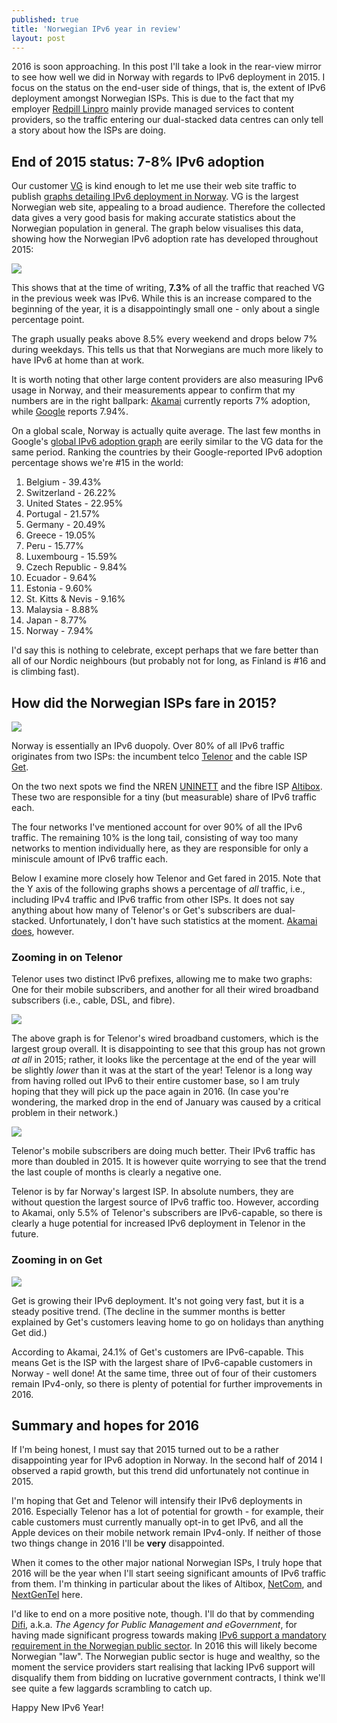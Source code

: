 ```yaml
---
published: true
title: 'Norwegian IPv6 year in review'
layout: post
---
```


2016 is soon approaching. In this post I'll take a look in the rear-view mirror
to see how well we did in Norway with regards to IPv6 deployment in 2015. I
focus on the status on the end-user side of things, that is, the extent of IPv6
deployment amongst Norwegian ISPs. This is due to the fact that my employer
[Redpill Linpro](http://www.redpill-linpro.com) mainly provide managed services
to content providers, so the traffic entering our dual-stacked data centres can
only tell a story about how the ISPs are doing.

## End of 2015 status: 7-8% IPv6 adoption

Our customer [VG](http://www.vg.no) is kind enough to let me use their web site
traffic to publish [graphs detailing IPv6 deployment in
Norway](http://fud.no/munin/Networking/Networking/index.html). VG is the
largest Norwegian web site, appealing to a broad audience. Therefore the
collected data gives a very good basis for making accurate statistics about the
Norwegian population in general. The graph below visualises this data, showing
how the Norwegian IPv6 adoption rate has developed throughout 2015:

<a href="/images/20151212-ipv6-adoption.png" class="fancybox" title="Norwegian
IPv6 adoption in 2015"><img src="/images/20151212-ipv6-adoption.png"/></a>

This shows that at the time of writing, **7.3%** of all the traffic that
reached VG in the previous week was IPv6. While this is an increase compared to
the beginning of the year, it is a disappointingly small one - only about a
single percentage point.

The graph usually peaks above 8.5% every weekend and drops below 7% during
weekdays. This tells us that that Norwegians are much more likely to have IPv6
at home than at work.

It is worth noting that other large content providers are also measuring IPv6
usage in Norway, and their measurements appear to confirm that my numbers are
in the right ballpark:
[Akamai](https://www.stateoftheinternet.com/trends-visualizations-ipv6-adoption-ipv4-exhaustion-global-heat-map-network-country-growth-data.html#countries)
currently reports 7% adoption, while
[Google](http://www.google.com/intl/en/ipv6/statistics.html#tab=per-country-ipv6-adoption&tab=per-country-ipv6-adoption)
reports 7.94%.

On a global scale, Norway is actually quite average. The last few months in
Google's [global IPv6 adoption
graph](http://www.google.com/intl/en/ipv6/statistics.html#tab=ipv6-adoption&tab=ipv6-adoption)
are eerily similar to the VG data for the same period. Ranking the countries by
their Google-reported IPv6 adoption percentage shows we're #15 in the world:

1.  Belgium - 39.43%
2.  Switzerland - 26.22%
3.  United States - 22.95%
4.  Portugal - 21.57%
5.  Germany - 20.49%
6.  Greece - 19.05%
7.  Peru - 15.77%
8.  Luxembourg - 15.59%
9.  Czech Republic - 9.84%
10. Ecuador - 9.64%
11. Estonia - 9.60%
12. St. Kitts & Nevis - 9.16%
13. Malaysia - 8.88%
14. Japan - 8.77%
15. Norway - 7.94%

I'd say this is nothing to celebrate, except perhaps that we fare better than
all of our Nordic neighbours (but probably not for long, as Finland is #16 and
is climbing fast).

## How did the Norwegian ISPs fare in 2015?

<a href="/images/20151212-isp-comparsion.png" class="fancybox" title="Norwegian
IPv6 traffic, broken down by ISP"><img
src="/images/20151212-isp-comparsion.png"/></a>

Norway is essentially an IPv6 duopoly. Over 80% of all IPv6 traffic originates
from two ISPs: the incumbent telco [Telenor](http://www.telenor.no) and the
cable ISP [Get](http://www.get.no).

On the two next spots we find the NREN [UNINETT](http://www.uninett.no) and the
fibre ISP [Altibox](http://www.altibox.no). These two are responsible for a
tiny (but measurable) share of IPv6 traffic each.

The four networks I've mentioned account for over 90% of all the IPv6 traffic.
The remaining 10% is the long tail, consisting of way too many networks to
mention individually here, as they are responsible for only a miniscule amount
of IPv6 traffic each.

Below I examine more closely how Telenor and Get fared in 2015. Note that the Y
axis of the following graphs shows a percentage of *all* traffic, i.e.,
including IPv4 traffic and IPv6 traffic from other ISPs. It does not say
anything about how many of Telenor's or Get's subscribers are dual-stacked.
Unfortunately, I don't have such statistics at the moment. [Akamai
does](https://www.stateoftheinternet.com/trends-visualizations-ipv6-adoption-ipv4-exhaustion-global-heat-map-network-country-growth-data.html#networks),
however.

### Zooming in on Telenor

Telenor uses two distinct IPv6 prefixes, allowing me to make two graphs: One
for their mobile subscribers, and another for all their wired broadband
subscribers (i.e., cable, DSL, and fibre).

<a href="/images/20151212-telenor.png" class="fancybox" title="Share of
Norwegian traffic coming from IPv6-enabled Telenor subscribers (mobile
excluded)"><img src="/images/20151212-telenor.png"/></a>

The above graph is for Telenor's wired broadband customers, which is the
largest group overall. It is disappointing to see that this group has not grown
*at all* in 2015; rather, it looks like the percentage at the end of the year
will be slightly *lower* than it was at the start of the year! Telenor is a
long way from having rolled out IPv6 to their entire customer base, so I am
truly hoping that they will pick up the pace again in 2016. (In case you're
wondering, the marked drop in the end of January was caused by a critical
problem in their network.)

<a href="/images/20151212-telenor-mobil.png" class="fancybox" title="Share of
Norwegian traffic coming from IPv6-enabled Telenor subscribers (mobile
only)"><img src="/images/20151212-telenor-mobil.png"/></a>

Telenor's mobile subscribers are doing much better. Their IPv6 traffic has more
than doubled in 2015. It is however quite worrying to see that the trend the
last couple of months is clearly a negative one.

Telenor is by far Norway's largest ISP. In absolute numbers, they are without
question the largest source of IPv6 traffic too. However, according to Akamai,
only 5.5% of Telenor's subscribers are IPv6-capable, so there is clearly a huge
potential for increased IPv6 deployment in Telenor in the future.

### Zooming in on Get

<a href="/images/20151212-get.png" class="fancybox" title="Share of Norwegian
traffic coming from IPv6-enabled Get subscribers"><img
src="/images/20151212-get.png"/></a>

Get is growing their IPv6 deployment. It's not going very fast, but it is a
steady positive trend. (The decline in the summer months is better explained by
Get's customers leaving home to go on holidays than anything Get did.)

According to Akamai, 24.1% of Get's customers are IPv6-capable. This means Get
is the ISP with the largest share of IPv6-capable customers in Norway - well
done! At the same time, three out of four of their customers remain IPv4-only,
so there is plenty of potential for further improvements in 2016.

## Summary and hopes for 2016

If I'm being honest, I must say that 2015 turned out to be a rather
disappointing year for IPv6 adoption in Norway.  In the second half of 2014 I
observed a rapid growth, but this trend did unfortunately not continue in 2015.

I'm hoping that Get and Telenor will intensify their IPv6 deployments in 2016.
Especially Telenor has a lot of potential for growth - for example, their cable
customers must currently manually opt-in to get IPv6, and all the Apple devices
on their mobile network remain IPv4-only. If neither of those two things change
in 2016 I'll be **very** disappointed.

When it comes to the other major national Norwegian ISPs, I truly hope that
2016 will be the year when I'll start seeing significant amounts of IPv6
traffic from them. I'm thinking in particular about the likes of Altibox,
[NetCom](http://www.netcom.no), and [NextGenTel](http://www.nextgentel.no)
here.

I'd like to end on a more positive note, though. I'll do that by commending
[Difi](https://standard.difi.no/english), a.k.a. *The Agency for Public
Management and eGovernment*, for having made significant progress towards
making [IPv6 support a mandatory requirement in the Norwegian public
sector](https://standard.difi.no/forslag-og-saker/saker/revisjon-bor-ipv4-og-ipv6-dual-stack-vaere-obligatorisk-forvaltningsstandard/vurdering-bor-kravet-om-dual-stack-ipv4-og-ipv6-gjores-obligatorisk).
In 2016 this will likely become Norwegian "law". The Norwegian public sector is
huge and wealthy, so the moment the service providers start realising that
lacking IPv6 support will disqualify them from bidding on lucrative government
contracts, I think we'll see quite a few laggards scrambling to catch up.

Happy New IPv6 Year!
